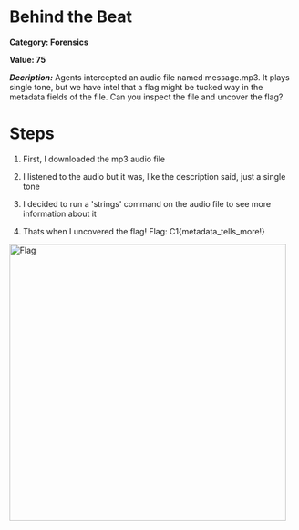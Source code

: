 # Behind the Beat
**Category: Forensics**


**Value: 75**

**_Decription:_**
Agents intercepted an audio file named message.mp3. It plays single tone, but we have intel that a flag might be tucked way in the metadata fields of the file. Can you inspect the file and uncover the flag?

# Steps
1. First, I downloaded the mp3 audio file

2. I listened to the audio but it was, like the description said, just a single tone

3. I decided to run a 'strings' command on the audio file to see more information about it

4. Thats when I uncovered the flag! 
Flag: C1{metadata_tells_more!}
<img width="485" alt="Flag" src="https://github.com/user-attachments/assets/e7731ce9-f0e1-4367-ab40-7c903f8a7faa" />
